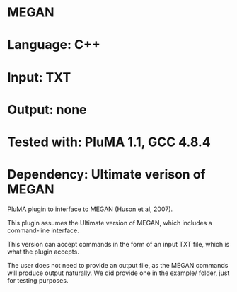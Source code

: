 # MEGAN
# Language: C++
# Input: TXT
# Output: none
# Tested with: PluMA 1.1, GCC 4.8.4
# Dependency: Ultimate verison of MEGAN

PluMA plugin to interface to MEGAN (Huson et al, 2007).

This plugin assumes the Ultimate version of MEGAN, which includes
a command-line interface.

This version can accept commands in the form of an input TXT file,
which is what the plugin accepts.

The user does not need to provide an output file, as the MEGAN
commands will produce output naturally.  We did provide one
in the example/ folder, just for testing purposes.
